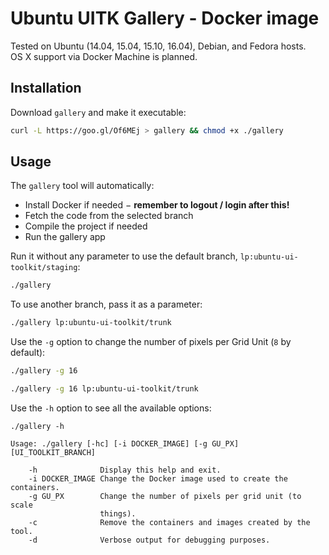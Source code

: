 # Ubuntu UITK Gallery - Docker image

Tested on Ubuntu (14.04, 15.04, 15.10, 16.04), Debian, and Fedora hosts. OS X support via Docker Machine is planned.

## Installation

Download `gallery` and make it executable:

```sh
curl -L https://goo.gl/Of6MEj > gallery && chmod +x ./gallery
```

## Usage

The `gallery` tool will automatically:

- Install Docker if needed − **remember to logout / login after this!**
- Fetch the code from the selected branch
- Compile the project if needed
- Run the gallery app

Run it without any parameter to use the default branch, `lp:ubuntu-ui-toolkit/staging`:

```sh
./gallery
```

To use another branch, pass it as a parameter:

```sh
./gallery lp:ubuntu-ui-toolkit/trunk
```

Use the `-g` option to change the number of pixels per Grid Unit (`8` by default):

```sh
./gallery -g 16
```

```sh
./gallery -g 16 lp:ubuntu-ui-toolkit/trunk
```

Use the `-h` option to see all the available options:

```
./gallery -h

Usage: ./gallery [-hc] [-i DOCKER_IMAGE] [-g GU_PX] [UI_TOOLKIT_BRANCH]

    -h              Display this help and exit.
    -i DOCKER_IMAGE Change the Docker image used to create the containers.
    -g GU_PX        Change the number of pixels per grid unit (to scale
                    things).
    -c              Remove the containers and images created by the tool.
    -d              Verbose output for debugging purposes.
```
